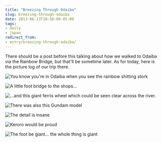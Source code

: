```yaml
---
title: "Breezing Through Odaiba"
slug: breezing-through-odaiba
date: 2013-06-13T10:58:00-05:00
tags:
- daily
- japan
redirect_from:
- entry/breezing-through-odaiba/
---
```

There should be a post before this talking about how we walked to Odaiba via the Rainbow Bridge, but that'll be sometime later. As for today, here is the picture log of our trip there.

![](http://i.imgur.com/ZLodrnxh.jpg "You know you're in Odaiba when you see the rainbow shitting stork")

![](http://i.imgur.com/jKsKY5ch.jpg "A little foot bridge to the shops...")

![](http://i.imgur.com/jRKsutch.jpg "...and this giant ferris wheel which could be seen clear across the river.")

![](http://i.imgur.com/3wGu1Jgh.jpg "There was also this Gundam model")

![](http://i.imgur.com/JM2qTLSh.jpg "The detail is insane")

![](http://i.imgur.com/Ffj6RqOh.jpg "Keroro would be proud")

![](http://i.imgur.com/XhpKr07h.jpg "The foot be giant... the whole thing is giant")
